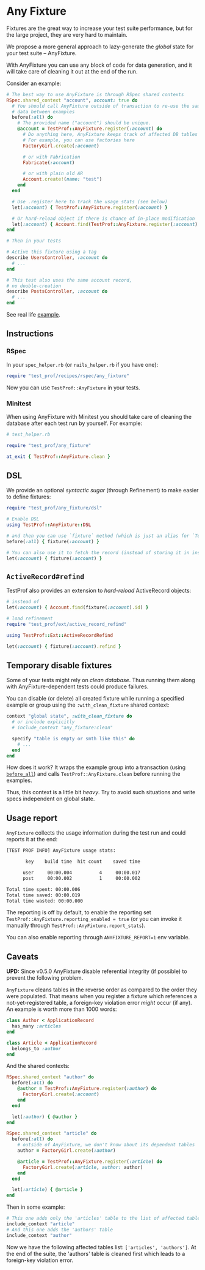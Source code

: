 # Any Fixture

Fixtures are the great way to increase your test suite performance, but for the large project, they are very hard to maintain.

We propose a more general approach to lazy-generate the _global_ state for your test suite – AnyFixture.

With AnyFixture you can use any block of code for data generation, and it will take care of cleaning it out at the end of the run.

Consider an example:

```ruby
# The best way to use AnyFixture is through RSpec shared contexts
RSpec.shared_context "account", account: true do
  # You should call AnyFixture outside of transaction to re-use the same
  # data between examples
  before(:all) do
    # The provided name ("account") should be unique.
    @account = TestProf::AnyFixture.register(:account) do
      # Do anything here, AnyFixture keeps track of affected DB tables
      # For example, you can use factories here
      FactoryGirl.create(:account)

      # or with Fabrication
      Fabricate(:account)

      # or with plain old AR
      Account.create!(name: "test")
    end
  end

  # Use .register here to track the usage stats (see below)
  let(:account) { TestProf::AnyFixture.register(:account) }

  # Or hard-reload object if there is chance of in-place modification
  let(:account) { Account.find(TestProf::AnyFixture.register(:account).id) }
end

# Then in your tests

# Active this fixture using a tag
describe UsersController, :account do
  # ...
end

# This test also uses the same account record,
# no double-creation
describe PostsController, :account do
  # ...
end
```

See real life [example](http://bit.ly/any-fixture).

## Instructions

### RSpec

In your `spec_helper.rb` (or `rails_helper.rb` if you have one):

```ruby
require "test_prof/recipes/rspec/any_fixture"
```

Now you can use `TestProf::AnyFixture` in your tests.

### Minitest

When using AnyFixture with Minitest you should take care of cleaning the database after each test run by yourself. For example:

```ruby
# test_helper.rb

require "test_prof/any_fixture"

at_exit { TestProf::AnyFixture.clean }
```

## DSL

We provide an optional _syntactic sugar_ (through Refinement) to make easier to define fixtures:

```ruby
require "test_prof/any_fixture/dsl"

# Enable DSL
using TestProf::AnyFixture::DSL

# and then you can use `fixture` method (which is just an alias for `TestProf::AnyFixture.register`)
before(:all) { fixture(:account) }

# You can also use it to fetch the record (instead of storing it in instance variable)
let(:account) { fixture(:account) }
```

## `ActiveRecord#refind`

TestProf also provides an extension to _hard-reload_ ActiveRecord objects:

```ruby
# instead of
let(:account) { Account.find(fixture(:account).id) }

# load refinement
require "test_prof/ext/active_record_refind"

using TestProf::Ext::ActiveRecordRefind

let(:account) { fixture(:account).refind }
```

## Temporary disable fixtures

Some of your tests might rely on _clean database_. Thus running them along with AnyFixture-dependent tests could produce failures.

You can disable (or delete) all created fixture while running a specified example or group using the `:with_clean_fixture` shared context:

```ruby
context "global state", :with_clean_fixture do
  # or include explicitly
  # include_context "any_fixture:clean"

  specify "table is empty or smth like this" do
    # ...
  end
end
```

How does it work? It wraps the example group into a transaction (using [`before_all`](./before_all.md)) and calls `TestProf::AnyFixture.clean` before running the examples.

Thus, this context is a little bit _heavy_. Try to avoid such situations and write specs independent on global state.

## Usage report

`AnyFixture` collects the usage information during the test run and could reports it at the end:

```sh
[TEST PROF INFO] AnyFixture usage stats:

       key    build time  hit count    saved time

      user     00:00.004          4     00:00.017
      post     00:00.002          1     00:00.002

Total time spent: 00:00.006
Total time saved: 00:00.019
Total time wasted: 00:00.000
```

The reporting is off by default, to enable the reporting set `TestProf::AnyFixture.reporting_enabled = true` (or you can invoke it manually through `TestProf::AnyFixture.report_stats`).

You can also enable reporting through `ANYFIXTURE_REPORT=1` env variable.

## Caveats

**UPD:** Since v0.5.0 AnyFixture disable referential integrity (if possible) to prevent the following problem.

`AnyFixture` cleans tables in the reverse order as compared to the order they were populated. That
means when you register a fixture which references a not-yet-registered table, a
foreign-key violation error *might* occur (if any). An example is worth more than 1000
words:

```ruby
class Author < ApplicationRecord
  has_many :articles
end

class Article < ApplicationRecord
  belongs_to :author
end
```

And the shared contexts:

```ruby
RSpec.shared_context "author" do
  before(:all) do
    @author = TestProf::AnyFixture.register(:author) do
      FactoryGirl.create(:account)
    end
  end

  let(:author) { @author }
end

RSpec.shared_context "article" do
  before(:all) do
    # outside of AnyFixture, we don't know about its dependent tables
    author = FactoryGirl.create(:author)

    @article = TestProf::AnyFixture.register(:article) do
      FactoryGirl.create(:article, author: author)
    end
  end

  let(:article) { @article }
end
```

Then in some example:

```ruby
# This one adds only the 'articles' table to the list of affected tables
include_context "article"
# And this one adds the 'authors' table
include_context "author"
```

Now we have the following affected tables list: `['articles', 'authors']`. At the end of the suite, the 'authors' table is cleaned first which leads to a foreign-key violation error.
